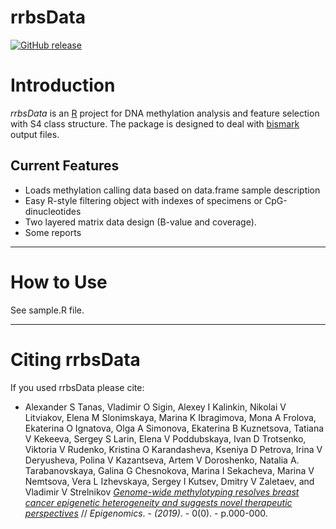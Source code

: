 
rrbsData
========

[![GitHub release](https://img.shields.io/github/release/tanas80/rrbsData.svg)](https://github.com/tanas80/rrbsData/releases)


# Introduction 

*rrbsData* is an [R](http://en.wikipedia.org/wiki/R_%28programming_language%29) project
for DNA methylation analysis and feature selection with S4 class structure. The package is designed to deal with 
[bismark](https://www.bioinformatics.babraham.ac.uk/projects/bismark/) output files.

## Current Features

 * Loads methylation calling data based on data.frame sample description
 * Easy R-style filtering object with indexes of specimens or CpG-dinucleotides
 * Two layered matrix data design (B-value and coverage).
 * Some reports
 
-------
# How to Use

See sample.R file.

-------
# Citing rrbsData
If you used rrbsData please cite:

 * Alexander S Tanas, Vladimir O Sigin, Alexey I Kalinkin, Nikolai V Litviakov,
Elena M Slonimskaya, Marina K Ibragimova, Mona A Frolova, Ekaterina O
Ignatova, Olga A Simonova, Ekaterina B Kuznetsova, Tatiana V Kekeeva,
Sergey S Larin, Elena V Poddubskaya, Ivan D Trotsenko, Viktoria V
Rudenko, Kristina O Karandasheva, Kseniya D Petrova, Irina V Deryusheva,
Polina V Kazantseva, Artem V Doroshenko, Natalia A. Tarabanovskaya, Galina
G Chesnokova, Marina I Sekacheva, Marina V Nemtsova, Vera L Izhevskaya,
Sergey I Kutsev, Dmitry V Zaletaev, and Vladimir V Strelnikov 
*[Genome-wide methylotyping resolves breast cancer epigenetic heterogeneity and suggests novel therapeutic perspectives](http://lab.epigenetic.ru/)* // _Epigenomics_. - _(2019)_. - 0(0). - p.000-000.
